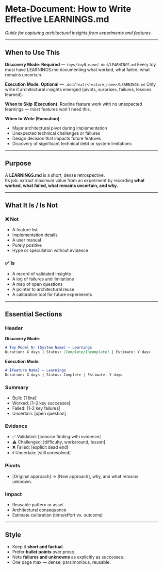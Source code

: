 # Meta-Document: How to Write Effective LEARNINGS.md

_Guide for capturing architectural insights from experiments and features._

---

## When to Use This

**Discovery Mode**: **Required** — `toys/toyN_name/.ddd/LEARNINGS.md`
Every toy must have LEARNINGS.md documenting what worked, what failed, what remains uncertain.

**Execution Mode**: **Optional** — `.ddd/feat/<feature_name>/LEARNINGS.md`
Only write if architectural insights emerged (pivots, surprises, failures, lessons learned).

**When to Skip (Execution)**: Routine feature work with no unexpected learnings — most features won't need this.

**When to Write (Execution)**:
- Major architectural pivot during implementation
- Unexpected technical challenges or failures
- Design decision that impacts future features
- Discovery of significant technical debt or system limitations

---

## Purpose

A **LEARNINGS.md** is a short, dense retrospective.  
Its job: extract maximum value from an experiment by recording **what worked, what failed, what remains uncertain, and why.**

---

## What It Is / Is Not

### ❌ Not
- A feature list  
- Implementation details  
- A user manual  
- Purely positive  
- Hype or speculation without evidence  

### ✅ Is
- A record of validated insights  
- A log of failures and limitations  
- A map of open questions  
- A pointer to architectural reuse  
- A calibration tool for future experiments  

---

## Essential Sections

### Header

**Discovery Mode**:
```markdown
# Toy Model N: [System Name] – Learnings
Duration: X days | Status: [Complete/Incomplete] | Estimate: Y days
```

**Execution Mode**:
```markdown
# [Feature Name] – Learnings
Duration: X days | Status: Complete | Estimate: Y days
```

### Summary
- Built: [1 line]  
- Worked: [1–2 key successes]  
- Failed: [1–2 key failures]  
- Uncertain: [open question]

### Evidence
- ✅ Validated: [concise finding with evidence]  
- ⚠️ Challenged: [difficulty, workaround, lesson]  
- ❌ Failed: [explicit dead end]  
- 🌀 Uncertain: [still unresolved]

### Pivots
- [Original approach] → [New approach], why, and what remains unknown.

### Impact
- Reusable pattern or asset  
- Architectural consequence  
- Estimate calibration (time/effort vs. outcome)

---

## Style

- Keep it **short and factual**.  
- Prefer **bullet points** over prose.  
- Note **failures and unknowns** as explicitly as successes.  
- One page max — dense, parsimonious, reusable.  